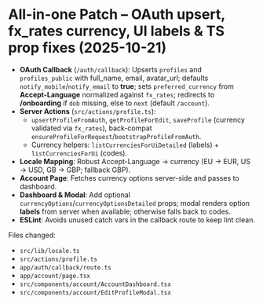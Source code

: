 # All-in-one Patch – OAuth upsert, fx_rates currency, UI labels & TS prop fixes (2025-10-21)

- **OAuth Callback** (`/auth/callback`): Upserts `profiles` and `profiles_public` with full_name, email, avatar_url; defaults `notify_mobile`/`notify_email` to **true**; sets `preferred_currency` from **Accept-Language** normalized against `fx_rates`; redirects to **/onboarding** if `dob` missing, else to `next` (default `/account`).
- **Server Actions** (`src/actions/profile.ts`): 
  - `upsertProfileFromAuth`, `getProfileForEdit`, `saveProfile` (currency validated via `fx_rates`), back-compat `ensureProfileForRequest`/`bootstrapProfileFromAuth`.
  - Currency helpers: `listCurrenciesForUiDetailed` (labels) + `listCurrenciesForUi` (codes).
- **Locale Mapping**: Robust Accept-Language → currency (EU → EUR, US → USD, GB → GBP; fallback GBP).
- **Account Page**: Fetches currency options server-side and passes to dashboard.
- **Dashboard & Modal**: Add optional `currencyOptions`/`currencyOptionsDetailed` props; modal renders option **labels** from server when available; otherwise falls back to codes.
- **ESLint**: Avoids unused catch vars in the callback route to keep lint clean.

Files changed:
- `src/lib/locale.ts`
- `src/actions/profile.ts`
- `app/auth/callback/route.ts`
- `app/account/page.tsx`
- `src/components/account/AccountDashboard.tsx`
- `src/components/account/EditProfileModal.tsx`
